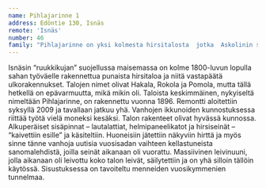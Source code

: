 ```yaml
---
name: Pihlajarinne 1
address: Edöntie 130, Isnäs
remote: 'Isnäs'
number: 46
family: "Pihlajarinne on yksi kolmesta hirsitalosta  jotka  Askolinin saha rakennutti työntekijöilleen  1890-luvun viimeisinä vuosina. Taloissa asui suuria perheitä ja “hyyryläisiäkin”.  Edöntien maisema on nyt suojeltu. Keskimmäisessä talossa on Marjaleena ja Yrjö Länsipuron kakkosasunto, jonka  he hankkivat 2009 ja jossa he nyt viettävät lähes puolet ajastaan.\nVanhat hirret  olivat erinomaisessa kunnossa, mutta sisäpinnat  olivat sadan vuoden aikana jääneet pinkopahvin sekä tapetti- ja maalikerrosten alle. Vähä vähältä vanha talo kuorittiin esille – helmipaneelikatto paljastui pahvin ja “miljoonien nupien” alta, hirsiseinät jätettiin näkyviin sieltä täältä. Lattian paksu ruskea maali poistettiin, laudat  hiottiin ja öljyttiin. Työ kesti vuosia ja jatkuu yhä – vanhoissa ikkunanpokissa riittää kunnostamista hamaan  tulevaisuuteen."
---
```

Isnäsin “ruukkikujan” suojellussa maisemassa on kolme 1800-luvun lopulla sahan työväelle rakennettua punaista hirsitaloa ja niitä vastapäätä ulkorakennukset. Talojen nimet olivat Hakala, Rokola ja Pomola, mutta tällä hetkellä on epävarmuutta, mikä mikin oli.
Taloista keskimmäinen, nykyiseltä nimeltään Pihlajarinne, on rakennettu vuonna 1896. Remontti aloitettiin syksyllä 2009 ja tavallaan jatkuu yhä. Vanhojen ikkunoiden kunnostuksessa riittää työtä vielä moneksi kesäksi. Talon rakenteet olivat hyvässä kunnossa. Alkuperäiset sisäpinnat – lautalattiat, helmipaneelikatot ja hirsiseinät – “kaivettiin esille” ja käsiteltiin. Huoneisiin jätettiin näkyviin hirttä ja myös sinne tänne vanhoja uutisia vuosisadan vaihteen kellastuneista sanomalehdistä, joilla seinät aikanaan oli vuorattu. Massiivinen leivinuuni, jolla aikanaan oli leivottu koko talon leivät, säilytettiin ja on yhä silloin tällöin käytössä. Sisustuksessa on tavoiteltu menneiden vuosikymmenien tunnelmaa.
